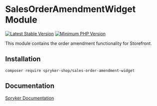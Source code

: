 # SalesOrderAmendmentWidget Module
[![Latest Stable Version](https://poser.pugx.org/spryker-shop/sales-order-amendment-widget/v/stable.svg)](https://packagist.org/packages/spryker-shop/sales-order-amendment-widget)
[![Minimum PHP Version](https://img.shields.io/badge/php-%3E%3D%208.2-8892BF.svg)](https://php.net/)

This module contains the order amendment functionality for Storefront.

## Installation

```
composer require spryker-shop/sales-order-amendment-widget
```

## Documentation

[Spryker Documentation](https://docs.spryker.com)
